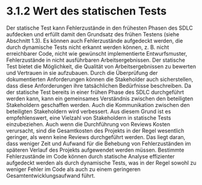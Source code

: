 # 3.1.2 Wert des statischen Tests

Der statische Test kann Fehlerzustände in den frühesten Phasen des SDLC aufdecken und
erfüllt damit den Grundsatz des frühen Testens (siehe Abschnitt 1.3). Es können auch
Fehlerzustände aufgedeckt werden, die durch dynamische Tests nicht erkannt werden können, z. B. nicht erreichbarer Code, nicht wie gewünscht implementierte Entwurfsmuster,
Fehlerzustände in nicht ausführbaren Arbeitsergebnissen.
Der statische Test bietet die Möglichkeit, die Qualität von Arbeitsergebnissen zu bewerten und
Vertrauen in sie aufzubauen. Durch die Überprüfung der dokumentierten Anforderungen
können die Stakeholder auch sicherstellen, dass diese Anforderungen ihre tatsächlichen
Bedürfnisse beschreiben. Da der statische Test bereits in einer frühen Phase des SDLC
durchgeführt werden kann, kann ein gemeinsames Verständnis zwischen den beteiligten
Stakeholdern geschaffen werden. Auch die Kommunikation zwischen den beteiligten
Stakeholdern wird verbessert. Aus diesem Grund ist es empfehlenswert, eine Vielzahl von
Stakeholdern in statische Tests einzubeziehen.
Auch wenn die Durchführung von Reviews Kosten verursacht, sind die Gesamtkosten des
Projekts in der Regel wesentlich geringer, als wenn keine Reviews durchgeführt werden. Das
liegt daran, dass weniger Zeit und Aufwand für die Behebung von Fehlerzuständen im
späteren Verlauf des Projekts aufgewendet werden müssen.
Bestimmte Fehlerzustände im Code können durch statische Analyse effizienter aufgedeckt
werden als durch dynamische Tests, was in der Regel sowohl zu weniger Fehler im Code als
auch zu einem geringeren Gesamtentwicklungsaufwand führt.
